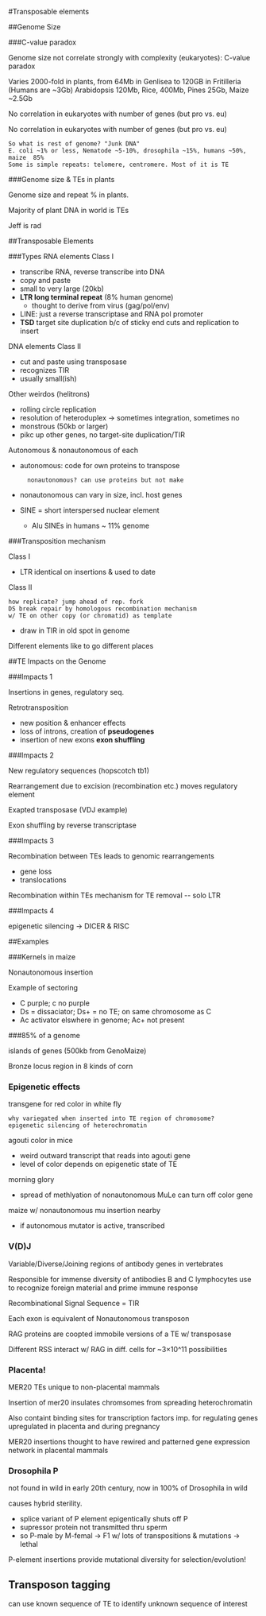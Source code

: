 #Transposable elements

##Genome Size

###C-value paradox

Genome size not correlate strongly with complexity (eukaryotes): C-value paradox
 
Varies 2000-fold in plants, from 64Mb in Genlisea to 120GB in Fritilleria (Humans are ~3Gb) Arabidopsis 120Mb, Rice, 400Mb, Pines 25Gb, Maize ~2.5Gb

No correlation in eukaryotes with number of genes (but pro vs. eu)

No correlation in eukaryotes with number of genes (but pro vs. eu)

	So what is rest of genome? "Junk DNA" 
	E. coli ~1% or less, Nematode ~5-10%, drosophila ~15%, humans ~50%, maize  85%
	Some is simple repeats: telomere, centromere. Most of it is TE

###Genome size & TEs in plants

Genome size and repeat % in plants. 

Majority of plant DNA in world is TEs

Jeff is rad

##Transposable Elements

###Types
RNA elements Class I

- transcribe RNA, reverse transcribe into DNA
- copy and paste
- small to very large (20kb)
- **LTR long terminal repeat** (8% human genome)  
	- thought to derive from virus (gag/pol/env)  
- LINE: just a reverse transcriptase and RNA pol promoter
- **TSD** target site duplication b/c of sticky end cuts and replication to insert

DNA elements Class II

- cut and paste using transposase
- recognizes TIR
- usually small(ish)

Other weirdos (helitrons) 

- rolling circle replication
- resolution of heteroduplex -> sometimes integration, sometimes no 
- monstrous (50kb or larger)
- pikc up other genes, no target-site duplication/TIR

Autonomous & nonautonomous of each  

- autonomous: code for own proteins to transpose

		nonautonomous? can use proteins but not make
		
- nonautonomous can vary in size, incl. host genes
- SINE = short interspersed nuclear element

	- Alu SINEs in humans ~ 11% genome 
	
###Transposition mechanism

Class I

- LTR identical on insertions & used to date

Class II

	how replicate? jump ahead of rep. fork	
	DS break repair by homologous recombination mechanism 
	w/ TE on other copy	(or chromatid) as template
	
- draw in TIR in old spot in genome

Different elements like to go different places

##TE Impacts on the Genome

###Impacts 1

Insertions in genes, regulatory seq.

Retrotransposition

- new position & enhancer effects
- loss of introns, creation of **pseudogenes**
- insertion of new exons **exon shuffling**

###Impacts 2

New regulatory sequences (hopscotch tb1)

Rearrangement due to excision (recombination etc.) moves regulatory element

Exapted transposase (VDJ example)

Exon shuffling by reverse transcriptase

###Impacts 3

Recombination between TEs leads to genomic rearrangements
- gene loss
- translocations

Recombination within TEs mechanism for TE removal -- solo LTR

###Impacts 4

epigenetic silencing -> DICER & RISC

##Examples

###Kernels in maize

Nonautonomous insertion

Example of sectoring

- C purple; c no purple
- Ds = dissaciator; Ds+ = no TE; on same chromosome as C
- Ac activator elswhere in genome; Ac+ not present

###85% of a genome

islands of genes (500kb from GenoMaize)

Bronze locus region in 8 kinds of corn

### Epigenetic effects

transgene for red color in white fly

	why variegated when inserted into TE region of chromosome?  
	epigenetic silencing of heterochromatin
	
agouti color in mice

- weird outward transcript that reads into agouti gene
- level of color depends on epigenetic state of TE

morning glory

- spread of methlyation of nonautonomous MuLe can turn off color gene

maize w/ nonautonomous mu insertion nearby

- if autonomous mutator is active, transcribed

### V(D)J

Variable/Diverse/Joining regions of antibody genes in vertebrates

Responsible for immense diversity of antibodies B and C lymphocytes use to recognize foreign material and prime immune response

Recombinational Signal Sequence = TIR

Each exon is equivalent of Nonautonomous transposon

RAG proteins are coopted immobile versions of a TE w/ transposase

Different RSS interact w/ RAG in diff. cells for ~3×10^11 possibilities

### Placenta!

MER20 TEs unique to non-placental mammals

Insertion of mer20 insulates chromsomes from spreading heterochromatin

Also containt binding sites for transcription factors imp. for regulating genes upregulated in placenta and during pregnancy

MER20 insertions thought to have rewired and patterned gene expression network in placental mammals

### Drosophila P

not found in wild in early 20th century, now in 100% of Drosophila in wild

causes hybrid sterility. 

- splice variant of P element epigentically shuts off P
- supressor protein not transmitted thru sperm
- so P-male by M-femal -> F1 w/ lots of transpositions & mutations -> lethal

P-element insertions provide mutational diversity for selection/evolution!

## Transposon tagging

can use known sequence of TE to identify unknown sequence of interest

